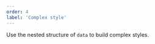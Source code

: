 ```yaml
---
order: 4
label: 'Complex style'
---
```


Use the nested structure of `data` to build complex styles.
